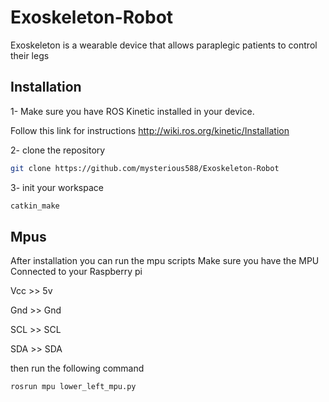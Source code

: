 # Exoskeleton-Robot
Exoskeleton is a wearable device that allows paraplegic patients to control their legs 

## Installation
1- Make sure you have ROS Kinetic installed in your device.

Follow this link for instructions http://wiki.ros.org/kinetic/Installation

2- clone the repository
```bash 
git clone https://github.com/mysterious588/Exoskeleton-Robot
```
3- init your workspace
```bash
catkin_make
```
## Mpus
After installation you can run the mpu scripts
Make sure you have the MPU Connected to your Raspberry pi

Vcc >> 5v

Gnd >> Gnd

SCL >> SCL

SDA >> SDA

then run the following command

```bash
rosrun mpu lower_left_mpu.py
```
